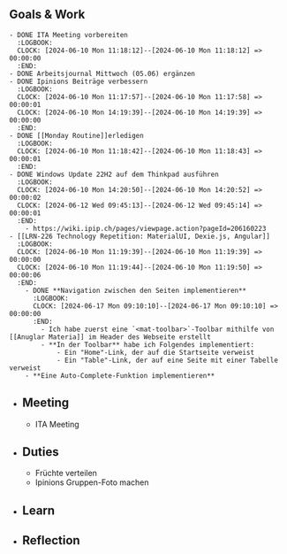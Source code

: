## Goals & Work
	- DONE ITA Meeting vorbereiten
	  :LOGBOOK:
	  CLOCK: [2024-06-10 Mon 11:18:12]--[2024-06-10 Mon 11:18:12] =>  00:00:00
	  :END:
	- DONE Arbeitsjournal Mittwoch (05.06) ergänzen
	- DONE Ipinions Beiträge verbessern
	  :LOGBOOK:
	  CLOCK: [2024-06-10 Mon 11:17:57]--[2024-06-10 Mon 11:17:58] =>  00:00:01
	  CLOCK: [2024-06-10 Mon 14:19:39]--[2024-06-10 Mon 14:19:39] =>  00:00:00
	  :END:
	- DONE [[Monday Routine]]erledigen
	  :LOGBOOK:
	  CLOCK: [2024-06-10 Mon 11:18:42]--[2024-06-10 Mon 11:18:43] =>  00:00:01
	  :END:
	- DONE Windows Update 22H2 auf dem Thinkpad ausführen
	  :LOGBOOK:
	  CLOCK: [2024-06-10 Mon 14:20:50]--[2024-06-10 Mon 14:20:52] =>  00:00:02
	  CLOCK: [2024-06-12 Wed 09:45:13]--[2024-06-12 Wed 09:45:14] =>  00:00:01
	  :END:
		- https://wiki.ipip.ch/pages/viewpage.action?pageId=206160223
	- [[LRN-226 Technology Repetition: MaterialUI, Dexie.js, Angular]]
	  :LOGBOOK:
	  CLOCK: [2024-06-10 Mon 11:19:39]--[2024-06-10 Mon 11:19:39] =>  00:00:00
	  CLOCK: [2024-06-10 Mon 11:19:44]--[2024-06-10 Mon 11:19:50] =>  00:00:06
	  :END:
		- DONE **Navigation zwischen den Seiten implementieren**
		  :LOGBOOK:
		  CLOCK: [2024-06-17 Mon 09:10:10]--[2024-06-17 Mon 09:10:10] =>  00:00:00
		  :END:
			- Ich habe zuerst eine `<mat-toolbar>`-Toolbar mithilfe von [[Anuglar Materia]] im Header des Webseite erstellt
			- **In der Toolbar** habe ich Folgendes implementiert:
				- Ein "Home"-Link, der auf die Startseite verweist
				- Ein "Table"-Link, der auf eine Seite mit einer Tabelle verweist
		- **Eine Auto-Complete-Funktion implementieren**
- ## Meeting
	- ITA Meeting
- ## Duties
	- Früchte verteilen
	- Ipinions Gruppen-Foto machen
- ## Learn
- ## Reflection